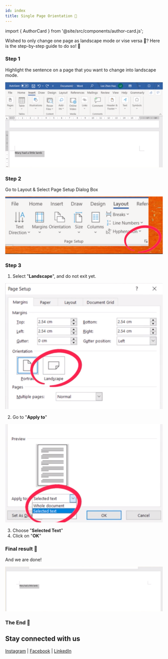 ```yaml
---
id: index
title: Single Page Orientation 🤯
---
```


import { AuthorCard } from '@site/src/components/author-card.js';

<AuthorCard name="Krishna Priya Udayakumar" image="/img/squad-profile-images/krishna-priya-udayakumar.png" role="Squad Member @ Microsoft MWS" linkedinUrl="https://www.linkedin.com/in/krishna-priya-udayakumar-02bb76204" />

Wished to only change one page as landscape mode or vise versa 🤯? Here is the step-by-step guide to do so! 🤩

### Step 1

Highlight the sentence on a page that you want to change into landscape mode.

![step-1.png](../2021-03-27-single-page-orientation/step-1.png)

### Step 2

Go to Layout & Select Page Setup Dialog Box

![step-2.png](../2021-03-27-single-page-orientation/step-2.png)

### Step 3

1. Select "**Landscape**", and do not exit yet.

![step-3.png](../2021-03-27-single-page-orientation/step-3.png)

2. Go to "**Apply to**"


![step-4.png](../2021-03-27-single-page-orientation/step-4.png)

3. Choose "**Selected Text**"
4. Click on "**OK**"

### Final result 🥳

And we are done!

![final-result.png](../2021-03-27-single-page-orientation/final-result.png)

### The End 🎊

## Stay connected with us

[Instagram](https://www.instagram.com/microsoft_mws/) | 
[Facebook](https://www.facebook.com/microsoft.mws) | 
[LinkedIn](https://www.linkedin.com/company/mwsquad/)
